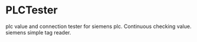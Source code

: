 # PLCTester

plc value and connection tester for siemens plc.
Continuous checking value.
siemens simple tag reader.
